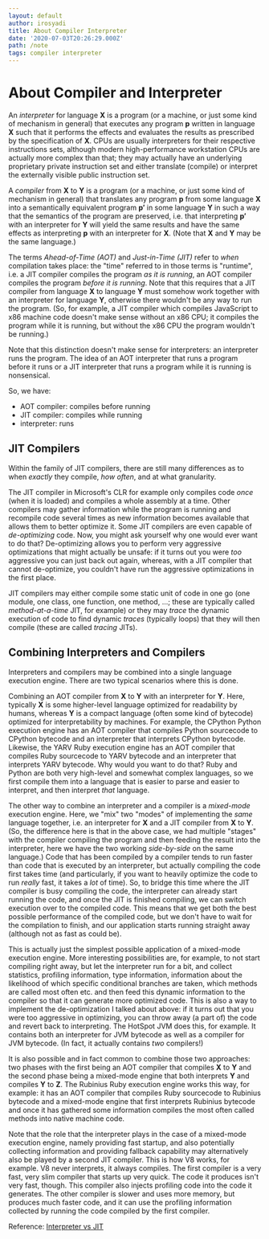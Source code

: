 ```yaml
---
layout: default
author: irosyadi
title: About Compiler Interpreter
date: '2020-07-03T20:26:29.000Z'
path: /note
tags: compiler interpreter
---
```


# About Compiler and Interpreter

An _interpreter_ for language **X** is a program \(or a machine, or just some kind of mechanism in general\) that executes any program **p** written in language **X** such that it performs the effects and evaluates the results as prescribed by the specification of **X**. CPUs are usually interpreters for their respective instructions sets, although modern high-performance workstation CPUs are actually more complex than that; they may actually have an underlying proprietary private instruction set and either translate \(compile\) or interpret the externally visible public instruction set.

A _compiler_ from **X** to **Y** is a program \(or a machine, or just some kind of mechanism in general\) that translates any program **p** from some language **X** into a semantically equivalent program **p′** in some language **Y** in such a way that the semantics of the program are preserved, i.e. that interpreting **p′** with an interpreter for **Y** will yield the same results and have the same effects as interpreting **p** with an interpreter for **X**. \(Note that **X** and **Y** may be the same language.\)

The terms _Ahead-of-Time \(AOT\)_ and _Just-in-Time \(JIT\)_ refer to _when_ compilation takes place: the "time" referred to in those terms is "runtime", i.e. a JIT compiler compiles the program _as it is running_, an AOT compiler compiles the program _before it is running_. Note that this requires that a JIT compiler from language **X** to language **Y** must somehow work together with an interpreter for language **Y**, otherwise there wouldn't be any way to run the program. \(So, for example, a JIT compiler which compiles JavaScript to x86 machine code doesn't make sense without an x86 CPU; it compiles the program while it is running, but without the x86 CPU the program wouldn't be running.\)

Note that this distinction doesn't make sense for interpreters: an interpreter runs the program. The idea of an AOT interpreter that runs a program before it runs or a JIT interpreter that runs a program while it is running is nonsensical.

So, we have:

* AOT compiler: compiles before running
* JIT compiler: compiles while running
* interpreter: runs

## JIT Compilers

Within the family of JIT compilers, there are still many differences as to when _exactly_ they compile, _how often_, and at what granularity.

The JIT compiler in Microsoft's CLR for example only compiles code _once_ \(when it is loaded\) and compiles a whole assembly at a time. Other compilers may gather information while the program is running and recompile code several times as new information becomes available that allows them to better optimize it. Some JIT compilers are even capable of _de-optimizing_ code. Now, you might ask yourself why one would ever want to do that? De-optimizing allows you to perform very aggressive optimizations that might actually be unsafe: if it turns out you were _too_ aggressive you can just back out again, whereas, with a JIT compiler that cannot de-optimize, you couldn't have run the aggressive optimizations in the first place.

JIT compilers may either compile some static unit of code in one go \(one module, one class, one function, one method, ...; these are typically called _method-at-a-time_ JIT, for example\) or they may _trace_ the dynamic execution of code to find dynamic _traces_ \(typically loops\) that they will then compile \(these are called _tracing_ JITs\).

## Combining Interpreters and Compilers

Interpreters and compilers may be combined into a single language execution engine. There are two typical scenarios where this is done.

Combining an AOT compiler from **X** to **Y** with an interpreter for **Y**. Here, typically **X** is some higher-level language optimized for readability by humans, whereas **Y** is a compact language \(often some kind of bytecode\) optimized for interpretability by machines. For example, the CPython Python execution engine has an AOT compiler that compiles Python sourcecode to CPython bytecode and an interpreter that interprets CPython bytecode. Likewise, the YARV Ruby execution engine has an AOT compiler that compiles Ruby sourcecode to YARV bytecode and an interpreter that interprets YARV bytecode. Why would you want to do that? Ruby and Python are both very high-level and somewhat complex languages, so we first compile them into a language that is easier to parse and easier to interpret, and then interpret _that_ language.

The other way to combine an interpreter and a compiler is a _mixed-mode_ execution engine. Here, we "mix" two "modes" of implementing the _same_ language together, i.e. an interpreter for **X** and a JIT compiler from **X** to **Y**. \(So, the difference here is that in the above case, we had multiple "stages" with the compiler compiling the program and then feeding the result into the interpreter, here we have the two working _side-by-side_ on the same language.\) Code that has been compiled by a compiler tends to run faster than code that is executed by an interpreter, but actually compiling the code first takes time \(and particularly, if you want to heavily optimize the code to run _really_ fast, it takes a _lot_ of time\). So, to bridge this time where the JIT compiler is busy compiling the code, the interpreter can already start running the code, and once the JIT is finished compiling, we can switch execution over to the compiled code. This means that we get both the best possible performance of the compiled code, but we don't have to wait for the compilation to finish, and our application starts running straight away \(although not as fast as could be\).

This is actually just the simplest possible application of a mixed-mode execution engine. More interesting possibilities are, for example, to not start compiling right away, but let the interpreter run for a bit, and collect statistics, profiling information, type information, information about the likelihood of which specific conditional branches are taken, which methods are called most often etc. and then feed this dynamic information to the compiler so that it can generate more optimized code. This is also a way to implement the de-optimization I talked about above: if it turns out that you were too aggressive in optimizing, you can throw away \(a part of\) the code and revert back to interpreting. The HotSpot JVM does this, for example. It contains both an interpreter for JVM bytecode as well as a compiler for JVM bytecode. \(In fact, it actually contains _two_ compilers!\)

It is also possible and in fact common to combine those two approaches: two phases with the first being an AOT compiler that compiles **X** to **Y** and the second phase being a mixed-mode engine that both interprets **Y** and compiles **Y** to **Z**. The Rubinius Ruby execution engine works this way, for example: it has an AOT compiler that compiles Ruby sourcecode to Rubinius bytecode and a mixed-mode engine that first interprets Rubinius bytecode and once it has gathered some information compiles the most often called methods into native machine code.

Note that the role that the interpreter plays in the case of a mixed-mode execution engine, namely providing fast startup, and also potentially collecting information and providing fallback capability may alternatively also be played by a second JIT compiler. This is how V8 works, for example. V8 never interprets, it always compiles. The first compiler is a very fast, very slim compiler that starts up very quick. The code it produces isn't very fast, though. This compiler also injects profiling code into the code it generates. The other compiler is slower and uses more memory, but produces much faster code, and it can use the profiling information collected by running the code compiled by the first compiler.

Reference: [Interpreter vs JIT](https://pediaa.com/what-is-the-difference-between-interpreter-and-jit-compiler/)


